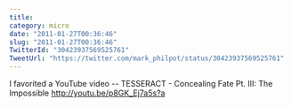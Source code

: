 ```yaml
---
title: 
category: micro
date: "2011-01-27T00:36:46"
slug: "2011-01-27T00:36:46"
TwitterId: "30423937569525761"
TweetUrl: "https://twitter.com/mark_philpot/status/30423937569525761"
---
```


I favorited a YouTube video -- TESSERACT - Concealing Fate Pt. III: The
Impossible http://youtu.be/p8GK_Ej7a5s?a
